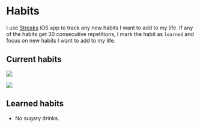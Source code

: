# Habits
I use [Streaks](https://streaksapp.com) iOS app to track any new habits I want to add to my life. If any of the habits get 30 consecutive repetitions, I mark the habit as `learned` and focus on new habits I want to add to my life.

## Current habits
![](https://i.imgur.com/DBSpUK5.jpg)

![](https://i.imgur.com/S2F90df.jpg)

## Learned habits
- No sugary drinks.